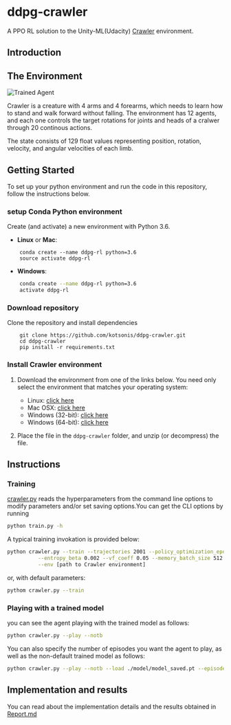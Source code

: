 

[//]: # (Image References)

[image1]: https://user-images.githubusercontent.com/10624937/43851646-d899bf20-9b00-11e8-858c-29b5c2c94ccc.png "Crawler"

# ddpg-crawler
A PPO RL solution to the Unity-ML(Udacity) [Crawler](https://github.com/Unity-Technologies/ml-agents/blob/master/docs/Learning-Environment-Examples.md#crawler) environment. 

## Introduction

## The Environment

![Trained Agent][image1]

Crawler is a creature with 4 arms and 4 forearms, which needs to learn how to stand and walk forward without falling. The environment has 12 agents, and each one controls the target rotations for joints and heads of a cralwer through 20 continous actions.

The state consists of 129 float values representing position, rotation, velocity, and angular velocities of each limb.

## Getting Started
To set up your python environment and run the code in this repository, follow the instructions below.
### setup Conda Python environment

Create (and activate) a new environment with Python 3.6.

- __Linux__ or __Mac__: 
```shell
	conda create --name ddpg-rl python=3.6
	source activate ddpg-rl
```
- __Windows__: 
```bash
	conda create --name ddpg-rl python=3.6 
	activate ddpg-rl
```
### Download repository
 Clone the repository and install dependencies

```shell
	git clone https://github.com/kotsonis/ddpg-crawler.git
	cd ddpg-crawler
	pip install -r requirements.txt
```

### Install Crawler environment
1. Download the environment from one of the links below.  You need only select the environment that matches your operating system:

	- Linux: [click here](https://s3-us-west-1.amazonaws.com/udacity-drlnd/P2/Crawler/Crawler_Linux.zip)
	- Mac OSX: [click here](https://s3-us-west-1.amazonaws.com/udacity-drlnd/P2/Crawler/Crawler.app.zip)
	- Windows (32-bit): [click here](https://s3-us-west-1.amazonaws.com/udacity-drlnd/P2/Crawler/Crawler_Windows_x86.zip)
	- Windows (64-bit): [click here](https://s3-us-west-1.amazonaws.com/udacity-drlnd/P2/Crawler/Crawler_Windows_x86_64.zip)

2. Place the file in the `ddpg-crawler` folder, and unzip (or decompress) the file.

## Instructions
### Training
[crawler.py](crawler.py) reads the hyperparameters from the command line options to modify parameters and/or set saving options.You can get the CLI options by running
```bash
python train.py -h
```
A typical training invokation is provided below:
```bash
python crawler.py --train --trajectories 2001 --policy_optimization_epochs 160 \
		  --entropy_beta 0.002 --vf_coeff 0.05 --memory_batch_size 512 --actor_lr 8e-5 --gamma 0.95 \
		  --env [path to Crawler environment]
```
or, with default parameters:
```bash
pythom crawler.py --train
```

### Playing with a trained model
you can see the agent playing with the trained model as follows:
```bash
python crawler.py --play --notb
```
You can also specify the number of episodes you want the agent to play, as well as the non-default trained model as follows:
```bash
python crawler.py --play --notb --load ./model/model_saved.pt --episodes 20
```

## Implementation and results
You can read about the implementation details and the results obtained in [Report.md](Report.md)
